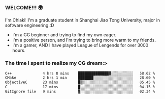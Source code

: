 ### WELCOME!!! 🌍

I'm Chiaki! I'm a graduate student in Shanghai Jiao Tong University, major in software engineering.:D

-  I'm a CG beginner and trying to find my own eager. 
-  I'm a positive person, and I'm trying to bring more warm to my friends.
-  I'm a gamer, AND I have played League of Lengends for over 3000 hours.


### The time I spent to realize my CG dream:>
<!--START_SECTION:waka-->

```txt
C++              4 hrs 8 mins    ██████████████▓░░░░░░░░░░   58.62 %
CMake            2 hrs 1 min     ███████░░░░░░░░░░░░░░░░░░   28.60 %
ObjectiveC       23 mins         █▒░░░░░░░░░░░░░░░░░░░░░░░   05.45 %
C                17 mins         █░░░░░░░░░░░░░░░░░░░░░░░░   04.15 %
GitIgnore file   9 mins          ▓░░░░░░░░░░░░░░░░░░░░░░░░   02.34 %
```

<!--END_SECTION:waka-->

<!--
**Chiaki-meow/Chiaki-meow** is a ✨ _special_ ✨ repository because its `README.md` (this file) appears on your GitHub profile.

Here are some ideas to get you started:

- 🔭 I’m currently working on ...
- 🌱 I’m currently learning ...
- 👯 I’m looking to collaborate on ...
- 🤔 I’m looking for help with ...
- 💬 Ask me about ...
- 📫 How to reach me: ...
- 😄 Pronouns: ...
- ⚡ Fun fact: ...
-->
